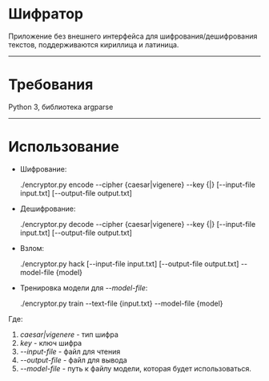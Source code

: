 # Шифратор
Приложение без внешнего интерфейса для шифрования/дешифрования текстов, поддерживаются кириллица и латиница.

---

# Требования
Python 3, библиотека argparse

---

# Использование
* Шифрование:

    ./encryptor.py encode --cipher {caesar|vigenere} --key {<number>|<word>} [--input-file input.txt] [--output-file output.txt]

* Дешифрование:

    ./encryptor.py decode --cipher {caesar|vigenere} --key {<number>|<word>} [--input-file input.txt] [--output-file output.txt]

* Взлом:

    ./encryptor.py hack [--input-file input.txt] [--output-file output.txt] --model-file {model}

* Тренировка модели для *--model-file*:

    ./encryptor.py train --text-file {input.txt} --model-file {model}

Где: 

1. *caesar|vigenere* - тип шифра
1. *key* - ключ шифра
1. *--input-file* - файл для чтения
1. *--output-file* - файл для вывода
1. *--model-file* - путь к файлу модели, которая будет использоваться. 
